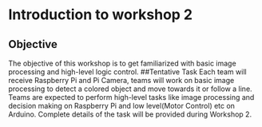 # Introduction to workshop 2

## Objective
The objective of this workshop is to get familiarized with basic image processing and high-level logic control. 
##Tentative Task
Each team will receive Raspberry Pi and Pi Camera, teams will work on basic image processing to detect a colored object and move towards it or follow a line. Teams are expected to perform high-level tasks like image processing and decision making on Raspberry Pi and low level(Motor Control) etc on Arduino. Complete details of the task will be provided during Workshop 2.


